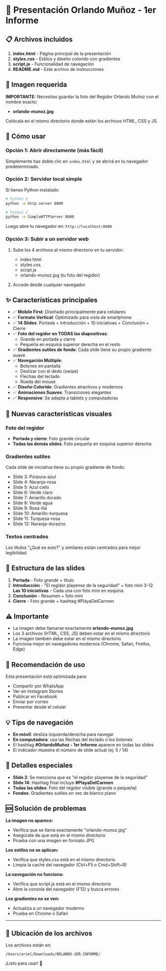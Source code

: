 # 🌟 Presentación Orlando Muñoz - 1er Informe

## 📋 Archivos incluidos

1. **index.html** - Página principal de la presentación
2. **styles.css** - Estilos y diseño colorido con gradientes
3. **script.js** - Funcionalidad de navegación
4. **README.md** - Este archivo de instrucciones

## 📸 Imagen requerida

**IMPORTANTE:** Necesitas guardar la foto del Regidor Orlando Muñoz con el nombre exacto:
- **orlando-munoz.jpg**

Colócala en el mismo directorio donde están los archivos HTML, CSS y JS.

## 🚀 Cómo usar

### Opción 1: Abrir directamente (más fácil)

Simplemente haz doble clic en `index.html` y se abrirá en tu navegador predeterminado.

### Opción 2: Servidor local simple

Si tienes Python instalado:

```bash
# Python 3
python -m http.server 8000

# Python 2
python -m SimpleHTTPServer 8000
```

Luego abre tu navegador en: `http://localhost:8000`

### Opción 3: Subir a un servidor web

1. Sube los 4 archivos al mismo directorio en tu servidor:
   - index.html
   - styles.css
   - script.js
   - orlando-munoz.jpg (tu foto del regidor)

2. Accede desde cualquier navegador

## ✨ Características principales

- ✅ **Mobile First**: Diseñado principalmente para celulares
- ✅ **Formato Vertical**: Optimizado para vista de smartphone
- ✅ **14 Slides**: Portada + Introducción + 10 iniciativas + Conclusión + Cierre
- ✅ **Foto del regidor en TODAS las diapositivas**: 
  - Grande en portada y cierre
  - Pequeña en esquina superior derecha en el resto
- ✅ **Gradientes sutiles de fondo**: Cada slide tiene su propio gradiente suave
- ✅ **Navegación Múltiple**:
  - Botones en pantalla
  - Deslizar con el dedo (swipe)
  - Flechas del teclado
  - Rueda del mouse
- ✅ **Diseño Colorido**: Gradientes atractivos y modernos
- ✅ **Animaciones Suaves**: Transiciones elegantes
- ✅ **Responsive**: Se adapta a tablets y computadoras

## 🎨 Nuevas características visuales

### Foto del regidor
- **Portada y cierre**: Foto grande circular
- **Todas las demás slides**: Foto pequeña en esquina superior derecha

### Gradientes sutiles
Cada slide de iniciativa tiene su propio gradiente de fondo:
- Slide 3: Púrpura-azul
- Slide 4: Naranja-rosa
- Slide 5: Azul cielo
- Slide 6: Verde claro
- Slide 7: Amarillo dorado
- Slide 8: Verde agua
- Slide 9: Rosa-lila
- Slide 10: Amarillo-turquesa
- Slide 11: Turquesa-rosa
- Slide 12: Naranja-durazno

### Textos centrados
Los títulos "¿Qué es esto?" y similares están centrados para mejor legibilidad.

## 📐 Estructura de las slides

1. **Portada** - Foto grande + título
2. **Introducción** - "El regidor playense de la seguridad" + foto mini
3-12. **Las 10 iniciativas** - Cada una con foto mini en esquina
13. **Conclusión** - Resumen + foto mini
14. **Cierre** - Foto grande + hashtag #PlayaDelCarmen

## ⚠️ Importante

- La imagen debe llamarse exactamente **orlando-munoz.jpg**
- Los 3 archivos (HTML, CSS, JS) deben estar en el mismo directorio
- La imagen también debe estar en el mismo directorio
- Funciona mejor en navegadores modernos (Chrome, Safari, Firefox, Edge)

## 📱 Recomendación de uso

Esta presentación está optimizada para:
- Compartir por WhatsApp
- Ver en Instagram Stories
- Publicar en Facebook
- Enviar por correo
- Presentar desde el celular

## 💡 Tips de navegación

- **En móvil**: desliza izquierda/derecha para navegar
- **En computadora**: usa las flechas del teclado o los botones
- El hashtag **#OrlandoMuñoz - 1er Informe** aparece en todas las slides
- El indicador muestra el número de slide actual (ej: 5 / 14)

## 🎯 Detalles especiales

- **Slide 2**: Se menciona que es "el regidor playense de la seguridad"
- **Slide 14**: Hashtag final incluye **#PlayaDelCarmen**
- **Todas las slides**: Foto del regidor visible (grande o pequeña)
- **Fondos**: Gradientes sutiles en vez de blanco plano

## 🆘 Solución de problemas

**La imagen no aparece:**
- Verifica que se llama exactamente "orlando-munoz.jpg"
- Asegúrate de que está en el mismo directorio
- Prueba con una imagen en formato JPG

**Los estilos no se aplican:**
- Verifica que styles.css está en el mismo directorio
- Limpia la caché del navegador (Ctrl+F5 o Cmd+Shift+R)

**La navegación no funciona:**
- Verifica que script.js está en el mismo directorio
- Abre la consola del navegador (F12) y busca errores

**Los gradientes no se ven:**
- Actualiza a un navegador moderno
- Prueba en Chrome o Safari

---

## 📧 Ubicación de los archivos

Los archivos están en:
```
/Users/ariel/Downloads/ORLANDO-1ER-INFORME/
```

¡Listo para usar! 🎉
